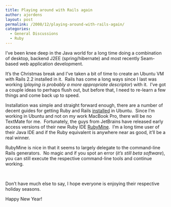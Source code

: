 ```yaml
---
title: Playing around with Rails again
author: ajordens
layout: post
permalink: /2008/12/playing-around-with-rails-again/
categories:
  - General Discussions
  - Ruby
---
```

I’ve been knee deep in the Java world for a long time doing a combination of desktop, backend J2EE (spring/hibernate) and most recently Seam-based web application development.

It’s the Christmas break and I’ve taken a bit of time to create an Ubuntu VM with Rails 2.2 installed in it.&#160; Rails has come a long ways since I last was working (*playing is probably a more appropriate descriptor*) with it.&#160; I’ve got a couple ideas to perhaps flush out, but before that, I need to re-learn a few things and come back up to speed.

Installation was simple and straight forward enough, there are a number of decent guides for getting Ruby and Rails [installed][1] in Ubuntu.&#160; Since I’m working in Ubuntu and not on my work MacBook Pro, there will be no TextMate for me.&#160; Fortunately, the guys from JetBrains have released early access versions of their new Ruby IDE [RubyMine][2].&#160; I’m a long time user of their Java IDE and if the Ruby equivalent is anywhere near as good, it’ll be a real winner.

RubyMine is nice in that it seems to largely delegate to the command-line Rails generators.&#160; No magic and if you spot an error (*it’s still beta software*), you can still execute the respective command-line tools and continue working.

&#160;

Don’t have much else to say, I hope everyone is enjoying their respective holiday seasons.&#160; 

Happy New Year!

 [1]: http://wiki.rubyonrails.org/rails/pages/RailsOnUbuntu
 [2]: http://www.jetbrains.com/ruby/index.html
